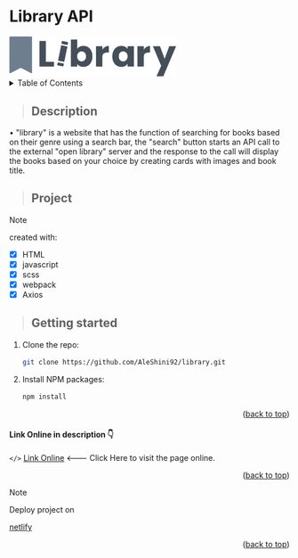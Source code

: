 # Library API
<a id="readme-top"></a>
<!-- PROJECT LOGO -->
<div>
   <img src="assets/img/logo.png" alt="logo" title="logo app" width="300">
</div>

<!-- TABLE OF CONTENTS -->
<details>
  <summary top="10px">Table of Contents</summary>
  <ol>
      <li>
         <a href="#description">Description</a>
      </li>
      <li>
         <a href="#project">About The Project</a>
      </li>
      <li>
         <a href="#getting-started">Get Started</a>
      </li>
      <li>
         <a href="#link-online-in-description">Link Online</a>
      </li>
  </ol>
</details>

> ## **Description**

• "library" is a website that has the function of searching for books based on their genre using a search bar, the "search" button starts an API call to the external "open library" server and the response to the call will display the books based on your choice by creating cards with images and book title.

> ## **Project**

> [!NOTE]
> created with:

- [x] HTML
- [x] javascript
- [x] scss
- [x] webpack
- [x] Axios

<!-- GETTING STARTED -->
> ## **Getting started**

1. Clone the repo:
   ```sh
   git clone https://github.com/AleShini92/library.git
   ```
2. Install NPM packages:
   ```sh
   npm install
   ```
<p align="right">(<a href="#readme-top">back to top</a>)</p>

<!-- LINK IN DESCRIPTION -->

#### **Link Online in description** 👇

`</>` [Link Online](https://mylibraryapi.netlify.app) <--- Click Here to visit the page online.
<p align="right">(<a href="#readme-top">back to top</a>)</p>

> [!NOTE]
> Deploy project on<br>

[netlify](https://www.netlify.com/)
<p align="right">(<a href="#readme-top">back to top</a>)</p>